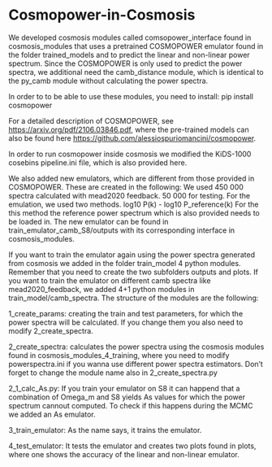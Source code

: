 # Cosmopower-in-Cosmosis

We developed cosmosis modules called comsopower_interface found in cosmosis_modules that uses a pretrained COSMOPOWER emulator found in the folder trained_models and  to predict the linear and non-linear power spectrum.
Since the COSMOPOWER is only used to predict the power spectra, we additional need the camb_distance module, which is identical to the py_camb module without calculating the power spectra.

In order to to be able to use these modules, you need to install:
pip install cosmopower

For a detailed description of COSMOPOWER, see https://arxiv.org/pdf/2106.03846.pdf, where the pre-trained models can also be found here https://github.com/alessiospuriomancini/cosmopower.

In order to run cosmopower inside cosmosis we modified the KiDS-1000 cosebins pipeline.ini file, which is also provided here.

We also added new emulators, which are different from those provided in COSMOPOWER.
These are created in the following:
We used 450 000 spectra calculated with mead2020 feedback. 
50 000 for testing.
For the emulation, we used two methods. 
log10 P(k) - log10 P_reference(k)
For the this method the reference power spectrum which is also provided needs to be loaded in. The new emulator can be found in train_emulator_camb_S8/outputs with its corresponding interface in cosmosis_modules. 

If you want to train the emulator again using the power spectra generated from cosmosis we added in the folder train_model 4 python modules. Remember that you need to create the two subfolders outputs and plots. If you want to train the emulator on different camb spectra like mead2020_feedback, we added 4+1 python modules in train_model/camb_spectra. The structure of the modules are the following:

1_create_params:  creating the train and test parameters, for which the power spectra will be calculated. If you change them you also need to modify 2_create_spectra.

2_create_spectra: calculates the power spectra using the cosmosis modules found in cosmosis_modules_4_training, where you need to modify powerspectra.ini if you wanna use different power spectra estimators. Don’t forget to change the module name also in 2_create_spectra.py

2_1_calc_As.py: If you train your emulator on S8 it can happend that a combination of Omega_m and S8 yields As values for which the power spectrum cannout computed. To check if this happens during the MCMC we added an As emulator.

3_train_emulator: As the name says, it trains the emulator.

4_test_emulator: It tests the emulator and creates two plots found in plots, where one shows the accuracy of the linear and non-linear emulator.
